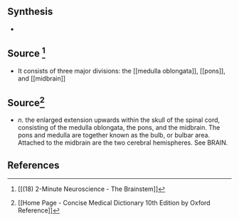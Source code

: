 ## Synthesis
- 
## Source [^1]
- It consists of three major divisions: the [[medulla oblongata]], [[pons]], and [[midbrain]]
## Source[^2]
- $n$. the enlarged extension upwards within the skull of the spinal cord, consisting of the medulla oblongata, the pons, and the midbrain. The pons and medulla are together known as the bulb, or bulbar area. Attached to the midbrain are the two cerebral hemispheres. See BRAIN.
## References

[^1]: [[(18) 2-Minute Neuroscience - The Brainstem]]
[^2]: [[Home Page - Concise Medical Dictionary 10th Edition by Oxford Reference]]